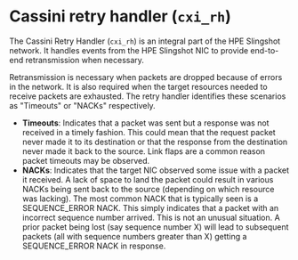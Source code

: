 # Cassini retry handler (`cxi_rh`)

The Cassini Retry Handler (`cxi_rh`) is an integral part of the HPE Slingshot network.
It handles events from the HPE Slingshot NIC to provide end-to-end retransmission when necessary.

Retransmission is necessary when packets are dropped because of errors in the network.
It is also required when the target resources needed to receive packets are exhausted.
The retry handler identifies these scenarios as "Timeouts" or "NACKs" respectively.

- **Timeouts**: Indicates that a packet was sent but a response was not received in a timely fashion.
  This could mean that the request packet never made it to its destination or that the response from the destination never made it back to the source.
  Link flaps are a common reason packet timeouts may be observed.
- **NACKs**: Indicates that the target NIC observed some issue with a packet it received.
  A lack of space to land the packet could result in various NACKs being sent back to the source (depending on which resource was lacking).
  The most common NACK that is typically seen is a SEQUENCE_ERROR NACK. This simply indicates that a packet with an incorrect sequence number arrived. This is not an unusual situation.
  A prior packet being lost (say sequence number X) will lead to subsequent packets (all with sequence numbers greater than X) getting a SEQUENCE_ERROR NACK in response.
